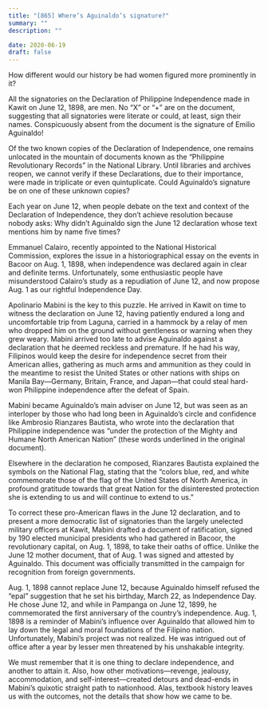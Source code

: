 ```yaml
---
title: "[865] Where’s Aguinaldo’s signature?"
summary: ""
description: ""

date: 2020-06-19
draft: false
---
```


How different would our history be had women figured more prominently in it?

All the signatories on the Declaration of Philippine Independence made in Kawit on June 12, 1898, are men. No “X” or “+” are on the document, suggesting that all signatories were literate or could, at least, sign their names. Conspicuously absent from the document is the signature of Emilio Aguinaldo!

Of the two known copies of the Declaration of Independence, one remains unlocated in the mountain of documents known as the “Philippine Revolutionary Records” in the National Library. Until libraries and archives reopen, we cannot verify if these Declarations, due to their importance, were made in triplicate or even quintuplicate. Could Aguinaldo’s signature be on one of these unknown copies?

Each year on June 12, when people debate on the text and context of the Declaration of Independence, they don’t achieve resolution because nobody asks: Why didn’t Aguinaldo sign the June 12 declaration whose text mentions him by name five times?

Emmanuel Calairo, recently appointed to the National Historical Commission, explores the issue in a historiographical essay on the events in Bacoor on Aug. 1, 1898, when independence was declared again in clear and definite terms. Unfortunately, some enthusiastic people have misunderstood Calairo’s study as a repudiation of June 12, and now propose Aug. 1 as our rightful Independence Day.

Apolinario Mabini is the key to this puzzle. He arrived in Kawit on time to witness the declaration on June 12, having patiently endured a long and uncomfortable trip from Laguna, carried in a hammock by a relay of men who dropped him on the ground without gentleness or warning when they grew weary. Mabini arrived too late to advise Aguinaldo against a declaration that he deemed reckless and premature. If he had his way, Filipinos would keep the desire for independence secret from their American allies, gathering as much arms and ammunition as they could in the meantime to resist the United States or other nations with ships on Manila Bay—Germany, Britain, France, and Japan—that could steal hard-won Philippine independence after the defeat of Spain.

Mabini became Aguinaldo’s main adviser on June 12, but was seen as an interloper by those who had long been in Aguinaldo’s circle and confidence like Ambrosio Rianzares Bautista, who wrote into the declaration that Philippine independence was “under the protection of the Mighty and Humane North American Nation” (these words underlined in the original document).

Elsewhere in the declaration he composed, Rianzares Bautista explained the symbols on the National Flag, stating that the “colors blue, red, and white commemorate those of the flag of the United States of North America, in profound gratitude towards that great Nation for the disinterested protection she is extending to us and will continue to extend to us.”

To correct these pro-American flaws in the June 12 declaration, and to present a more democratic list of signatories than the largely unelected military officers at Kawit, Mabini drafted a document of ratification, signed by 190 elected municipal presidents who had gathered in Bacoor, the revolutionary capital, on Aug. 1, 1898, to take their oaths of office. Unlike the June 12 mother document, that of Aug. 1 was signed and attested by Aguinaldo. This document was officially transmitted in the campaign for recognition from foreign governments.

Aug. 1, 1898 cannot replace June 12, because Aguinaldo himself refused the “epal” suggestion that he set his birthday, March 22, as Independence Day. He chose June 12, and while in Pampanga on June 12, 1899, he commemorated the first anniversary of the country’s independence. Aug. 1, 1898 is a reminder of Mabini’s influence over Aguinaldo that allowed him to lay down the legal and moral foundations of the Filipino nation. Unfortunately, Mabini’s project was not realized. He was intrigued out of office after a year by lesser men threatened by his unshakable integrity.

We must remember that it is one thing to declare independence, and another to attain it. Also, how other motivations—revenge, jealousy, accommodation, and self-interest—created detours and dead-ends in Mabini’s quixotic straight path to nationhood. Alas, textbook history leaves us with the outcomes, not the details that show how we came to be.
